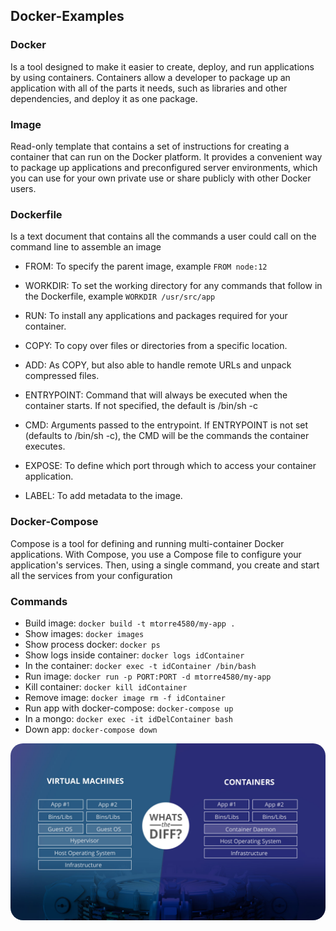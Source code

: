 ## Docker-Examples

### Docker

Is a tool designed to make it easier to create, deploy, and run applications by using containers. Containers allow a developer to package up an application with all of the parts it needs, such as libraries and other dependencies, and deploy it as one package. 

### Image
Read-only template that contains a set of instructions for creating a container that can run on the Docker platform. It provides a convenient way to package up applications and preconfigured server environments, which you can use for your own private use or share publicly with other Docker users.

### Dockerfile
Is a text document that contains all the commands a user could call on the command line to assemble an image

- FROM: To specify the parent image, example `FROM node:12`

- WORKDIR: To set the working directory for any commands that follow in the Dockerfile, example `WORKDIR /usr/src/app`

- RUN: To install any applications and packages required for your container.

- COPY: To copy over files or directories from a specific location.

- ADD: As COPY, but also able to handle remote URLs and unpack compressed files.

- ENTRYPOINT: Command that will always be executed when the container starts. If not specified, the default is /bin/sh -c

- CMD: Arguments passed to the entrypoint. If ENTRYPOINT is not set (defaults to /bin/sh -c), the CMD will be the commands the container executes.

- EXPOSE: To define which port through which to access your container application.

- LABEL: To add metadata to the image.

### Docker-Compose
Compose is a tool for defining and running multi-container Docker applications. With Compose, you use a Compose file to 
configure your application's services. Then, using a single command, you create and start all the services from your configuration

### Commands

- Build image: `docker build -t mtorre4580/my-app .`
- Show images: `docker images`
- Show process docker: `docker ps`
- Show logs inside container: `docker logs idContainer`
- In the container: `docker exec -t idContainer /bin/bash`
- Run image: `docker run -p PORT:PORT -d mtorre4580/my-app`
- Kill container: `docker kill idContainer`
- Remove image: `docker image rm -f idContainer`
- Run app with docker-compose: `docker-compose up`
- In a mongo: `docker exec -it idDelContainer bash`
- Down app: `docker-compose down`


<div style="text-align:center;margin:auto">
    <img src="docker-vs-vm.jpg"  style="border-radius: 20px" />
</div>